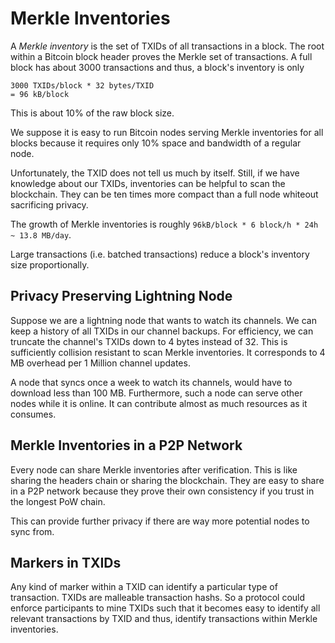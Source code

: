 # Merkle Inventories
A *Merkle inventory* is the set of TXIDs of all transactions in a block. The root within a Bitcoin block header proves the Merkle set of transactions. A full block has about 3000 transactions and thus, a block's inventory is only 

```
3000 TXIDs/block * 32 bytes/TXID
= 96 kB/block
``` 

This is about 10% of the raw block size. 

We suppose it is easy to run Bitcoin nodes serving Merkle inventories for all blocks because it requires only 10% space and bandwidth of a regular node.

Unfortunately, the TXID does not tell us much by itself. Still, if we have knowledge about our TXIDs, inventories can be helpful to scan the blockchain. 
They can be ten times more compact than a full node whiteout sacrificing privacy.

The growth of Merkle inventories is roughly `96kB/block * 6 block/h * 24h ~ 13.8 MB/day`.

Large transactions (i.e. batched transactions) reduce a block's inventory size proportionally. 

## Privacy Preserving Lightning Node
Suppose we are a lightning node that wants to watch its channels. 
We can keep a history of all TXIDs in our channel backups. For efficiency, we can truncate the channel's TXIDs down to 4 bytes instead of 32. This is sufficiently collision resistant to scan Merkle inventories. It corresponds to 4 MB overhead per 1 Million channel updates. 

A node that syncs once a week to watch its channels, would have to download less than 100 MB. 
Furthermore, such a node can serve other nodes while it is online. It can contribute almost as much resources as it consumes.

## Merkle Inventories in a P2P Network
Every node can share Merkle inventories after verification. This is like sharing the headers chain or sharing the blockchain.
They are easy to share in a P2P network because they prove their own consistency if you trust in the longest PoW chain.

This can provide further privacy if there are way more potential nodes to sync from.


## Markers in TXIDs
Any kind of marker within a TXID can identify a particular type of transaction. TXIDs are malleable transaction hashs.
So a protocol could enforce participants to mine TXIDs such that it becomes easy to identify all relevant transactions by TXID and thus, identify transactions within Merkle inventories.

